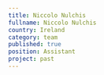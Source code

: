 ```yaml
---
title: Niccolo Nulchis
fullname: Niccolo Nulchis
country: Ireland
category: team
published: true
position: Assistant
project: past
---
```

